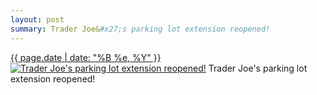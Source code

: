 ```yaml
---
layout: post
summary: Trader Joe&#x27;s parking lot extension reopened!
---
```


<p>
  <time><a href="/381">{{ page.date | date: "%B %e, %Y" }}</a></time>
  <a href="/381"><img src="{{ site.assets_url }}/381-640.jpg" srcset="{{ site.assets_url }}/381-1280.jpg 1280w, {{ site.assets_url }}/381-960.jpg 960w, {{ site.assets_url }}/381-640.jpg 640w, {{ site.assets_url }}/381-320.jpg 320w" sizes="(min-width: 700px) 50vw, calc(100vw - 2rem)" alt="Trader Joe&#x27;s parking lot extension reopened!" /></a>
  <span>Trader Joe&#x27;s parking lot extension reopened!</span>
</p>
